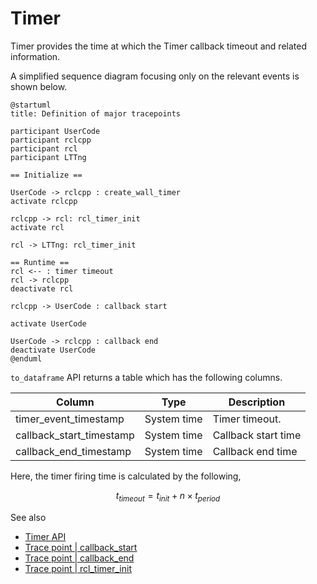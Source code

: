 # Timer

Timer provides the time at which the Timer callback timeout and related information.

A simplified sequence diagram focusing only on the relevant events is shown below.

```plantuml
@startuml
title: Definition of major tracepoints

participant UserCode
participant rclcpp
participant rcl
participant LTTng

== Initialize ==

UserCode -> rclcpp : create_wall_timer
activate rclcpp

rclcpp -> rcl: rcl_timer_init
activate rcl

rcl -> LTTng: rcl_timer_init

== Runtime ==
rcl <-- : timer timeout
rcl -> rclcpp
deactivate rcl

rclcpp -> UserCode : callback start

activate UserCode

UserCode -> rclcpp : callback end
deactivate UserCode
@enduml
```

`to_dataframe` API returns a table which has the following columns.

| Column                   | Type        | Description         |
| ------------------------ | ----------- | ------------------- |
| timer_event_timestamp    | System time | Timer timeout.      |
| callback_start_timestamp | System time | Callback start time |
| callback_end_timestamp   | System time | Callback end time   |

Here, the timer firing time is calculated by the following,

$$
t_{timeout} = t_{init} + n \times t_{period}
$$

See also

- [Timer API](https://tier4.github.io/CARET_analyze/latest/infra/#caret_analyze.infra.lttng.records_provider_lttng.RecordsProviderLttng.timer_records)
- [Trace point | callback_start](../trace_points/runtime_trace_points.md#ros2callback_start)
- [Trace point | callback_end](../trace_points/runtime_trace_points.md#ros2callback_end)
- [Trace point | rcl_timer_init](../trace_points/initialization_trace_points.md#ros2rcl_timer_init)
